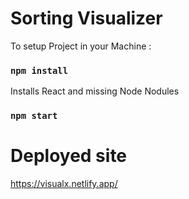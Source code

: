 # Sorting Visualizer

To setup Project in your Machine :

### `npm install`

Installs React and missing Node Nodules

### `npm start`

# Deployed site

https://visualx.netlify.app/
